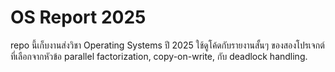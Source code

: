 # OS Report 2025

repo นี้เก็บงานส่งวิชา Operating Systems ปี 2025 ใช้ดูโค้ดกับรายงานสั้นๆ ของสองโปรเจกต์ที่เลือกจากหัวข้อ parallel factorization, copy-on-write, กับ deadlock handling.

